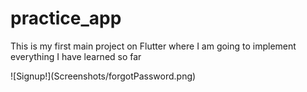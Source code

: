 # practice_app

<p> This is my first main project on Flutter where I am going to implement everything I have learned so far</p>
![Signup!](Screenshots/forgotPassword.png)